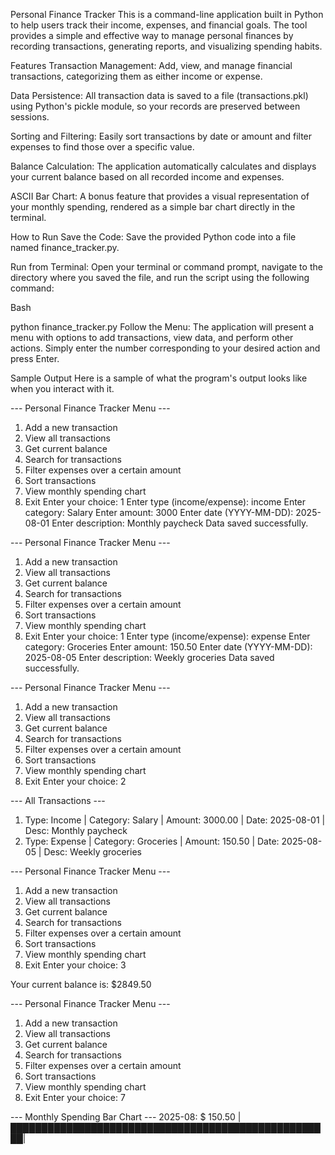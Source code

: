 Personal Finance Tracker
This is a command-line application built in Python to help users track their income, expenses, and financial goals. The tool provides a simple and effective way to manage personal finances by recording transactions, generating reports, and visualizing spending habits.

Features
Transaction Management: Add, view, and manage financial transactions, categorizing them as either income or expense.

Data Persistence: All transaction data is saved to a file (transactions.pkl) using Python's pickle module, so your records are preserved between sessions.

Sorting and Filtering: Easily sort transactions by date or amount and filter expenses to find those over a specific value.

Balance Calculation: The application automatically calculates and displays your current balance based on all recorded income and expenses.

ASCII Bar Chart: A bonus feature that provides a visual representation of your monthly spending, rendered as a simple bar chart directly in the terminal.

How to Run
Save the Code: Save the provided Python code into a file named finance_tracker.py.

Run from Terminal: Open your terminal or command prompt, navigate to the directory where you saved the file, and run the script using the following command:

Bash

python finance_tracker.py
Follow the Menu: The application will present a menu with options to add transactions, view data, and perform other actions. Simply enter the number corresponding to your desired action and press Enter.

Sample Output
Here is a sample of what the program's output looks like when you interact with it.

--- Personal Finance Tracker Menu ---
1. Add a new transaction
2. View all transactions
3. Get current balance
4. Search for transactions
5. Filter expenses over a certain amount
6. Sort transactions
7. View monthly spending chart
8. Exit
Enter your choice: 1
Enter type (income/expense): income
Enter category: Salary
Enter amount: 3000
Enter date (YYYY-MM-DD): 2025-08-01
Enter description: Monthly paycheck
Data saved successfully.

--- Personal Finance Tracker Menu ---
1. Add a new transaction
2. View all transactions
3. Get current balance
4. Search for transactions
5. Filter expenses over a certain amount
6. Sort transactions
7. View monthly spending chart
8. Exit
Enter your choice: 1
Enter type (income/expense): expense
Enter category: Groceries
Enter amount: 150.50
Enter date (YYYY-MM-DD): 2025-08-05
Enter description: Weekly groceries
Data saved successfully.

--- Personal Finance Tracker Menu ---
1. Add a new transaction
2. View all transactions
3. Get current balance
4. Search for transactions
5. Filter expenses over a certain amount
6. Sort transactions
7. View monthly spending chart
8. Exit
Enter your choice: 2

--- All Transactions ---
1. Type: Income | Category: Salary | Amount: 3000.00 | Date: 2025-08-01 | Desc: Monthly paycheck
2. Type: Expense | Category: Groceries | Amount: 150.50 | Date: 2025-08-05 | Desc: Weekly groceries

--- Personal Finance Tracker Menu ---
1. Add a new transaction
2. View all transactions
3. Get current balance
4. Search for transactions
5. Filter expenses over a certain amount
6. Sort transactions
7. View monthly spending chart
8. Exit
Enter your choice: 3

Your current balance is: $2849.50

--- Personal Finance Tracker Menu ---
1. Add a new transaction
2. View all transactions
3. Get current balance
4. Search for transactions
5. Filter expenses over a certain amount
6. Sort transactions
7. View monthly spending chart
8. Exit
Enter your choice: 7

--- Monthly Spending Bar Chart ---
2025-08: $  150.50 |████████████████████████████████████████████████████|
